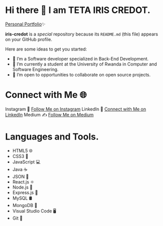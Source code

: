 # Hi there 👋 I am  TETA IRIS CREDOT. 
[Personal Portfolio](https://tetairiscredot.netlify.app/)✨


**iris-credot** is a  _special_  repository because its `README.md` (this file) appears on your GitHub profile.

Here are some ideas to get you started:

- 🔭 I’m  a Software developer specialized in Back-End Development.
- 🌱 I’m currently a student at the University of Rwanda in Computer and Software Engineering.
- 👯 I’m open to opportunities to collaborate on open source projects.
# Connect with Me 🌐
 Instagram 📸    [Follow Me on Instagram](https://www.instagram.com/iris-credot/)
 LinkedIn 💼     [Connect with Me on LinkedIn](https://www.linkedin.com/in/teta-iris-credot-907281280/) 
 Medium ✍️       [Follow Me on Medium](https://medium.com/@tetairiscredot/)
# Languages and Tools.
- HTML5 🌐
- CSS3 🎨
- JavaScript 💻
- Java ☕
- JSON 📄
- React.js ⚛️
- Node.js 🚀
- Express.js 🚂
- MySQL 🛢️
- MongoDB 🍃
- Visual Studio Code 🖥️
- Git 🌳

